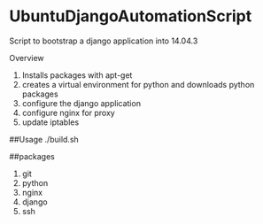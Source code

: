 # UbuntuDjangoAutomationScript #
Script to bootstrap a django application into 14.04.3

Overview
  1. Installs packages with apt-get
  2. creates a virtual environment for python and downloads python packages
  3. configure the django application
  4. configure nginx for proxy
  5. update iptables

##Usage
    ./build.sh

##packages
  1. git
  2. python
  3. nginx
  4. django
  5. ssh
